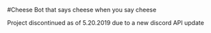 #Cheese
Bot that says cheese when you say cheese
 
 Project discontinued as of 5.20.2019 due to a new discord API update

